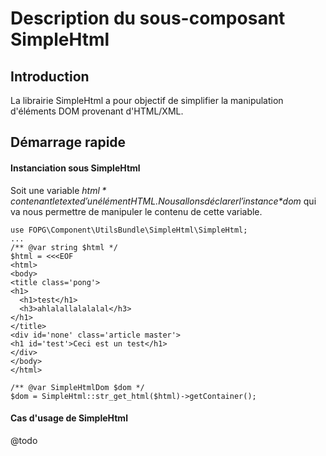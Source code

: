 Description du sous-composant SimpleHtml
==

Introduction
--
La librairie SimpleHtml a pour objectif de simplifier la manipulation d'éléments DOM provenant d'HTML/XML.

Démarrage rapide
--

#### Instanciation sous SimpleHtml

Soit une variable *$html* contenant le texte d'un élément HTML. Nous allons déclarer l'instance *$dom* qui va nous permettre de manipuler le contenu de cette variable.

```
use FOPG\Component\UtilsBundle\SimpleHtml\SimpleHtml;
...
/** @var string $html */
$html = <<<EOF
<html>
<body>
<title class='pong'>
<h1>
  <h1>test</h1>
  <h3>ahlalallalalalal</h3>
</h1>
</title>
<div id='none' class='article master'>
<h1 id='test'>Ceci est un test</h1>
</div>
</body>
</html>

/** @var SimpleHtmlDom $dom */
$dom = SimpleHtml::str_get_html($html)->getContainer();
```

#### Cas d'usage de SimpleHtml

@todo
